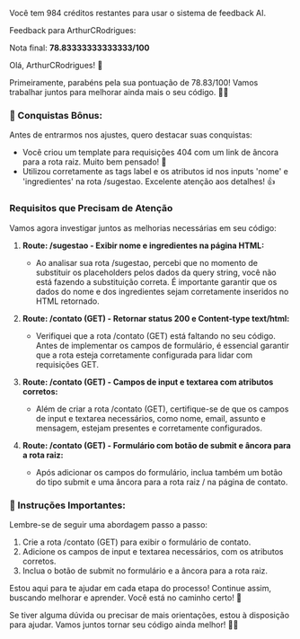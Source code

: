 Você tem 984 créditos restantes para usar o sistema de feedback AI.

Feedback para ArthurCRodrigues:

Nota final: **78.83333333333333/100**

Olá, ArthurCRodrigues! 🚀

Primeiramente, parabéns pela sua pontuação de 78.83/100! Vamos trabalhar juntos para melhorar ainda mais o seu código. 👨‍💻

### 🎉 Conquistas Bônus:
Antes de entrarmos nos ajustes, quero destacar suas conquistas:
- Você criou um template para requisições 404 com um link de âncora para a rota raiz. Muito bem pensado! 👏
- Utilizou corretamente as tags label e os atributos id nos inputs 'nome' e 'ingredientes' na rota /sugestao. Excelente atenção aos detalhes! 👍

### Requisitos que Precisam de Atenção
Vamos agora investigar juntos as melhorias necessárias em seu código:

1. **Route: /sugestao - Exibir nome e ingredientes na página HTML:**
   - Ao analisar sua rota /sugestao, percebi que no momento de substituir os placeholders pelos dados da query string, você não está fazendo a substituição correta. É importante garantir que os dados do nome e dos ingredientes sejam corretamente inseridos no HTML retornado.

2. **Route: /contato (GET) - Retornar status 200 e Content-type text/html:**
   - Verifiquei que a rota /contato (GET) está faltando no seu código. Antes de implementar os campos de formulário, é essencial garantir que a rota esteja corretamente configurada para lidar com requisições GET.

3. **Route: /contato (GET) - Campos de input e textarea com atributos corretos:**
   - Além de criar a rota /contato (GET), certifique-se de que os campos de input e textarea necessários, como nome, email, assunto e mensagem, estejam presentes e corretamente configurados.

4. **Route: /contato (GET) - Formulário com botão de submit e âncora para a rota raiz:**
   - Após adicionar os campos do formulário, inclua também um botão do tipo submit e uma âncora para a rota raiz / na página de contato.

### 📝 Instruções Importantes:
Lembre-se de seguir uma abordagem passo a passo:
1. Crie a rota /contato (GET) para exibir o formulário de contato.
2. Adicione os campos de input e textarea necessários, com os atributos corretos.
3. Inclua o botão de submit no formulário e a âncora para a rota raiz.

Estou aqui para te ajudar em cada etapa do processo! Continue assim, buscando melhorar e aprender. Você está no caminho certo! 💪

Se tiver alguma dúvida ou precisar de mais orientações, estou à disposição para ajudar. Vamos juntos tornar seu código ainda melhor! 🚀💡
